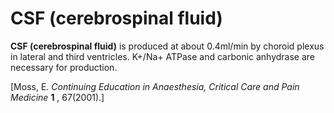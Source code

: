 ---
---
# CSF (cerebrospinal fluid)

**CSF (cerebrospinal fluid)** is produced at about 0.4ml/min by choroid
plexus in lateral and third ventricles. K+/Na+ ATPase and carbonic
anhydrase are necessary for production.

\[Moss, E. *Continuing Education in Anaesthesia, Critical Care and Pain
Medicine* **1** , 67(2001).\]
